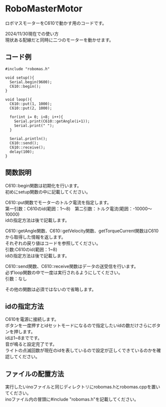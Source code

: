 # RoboMasterMotor
ロボマスモーターをC610で動かす用のコードです。

2024/11/30現在での使い方  
現状ある配線だと同時に二つのモーターを動かせます。

## コード例
```
#include "robomas.h"

void setup(){
  Serial.begin(9600);
  C610::begin();
}

void loop(){
  C610::put(1, 1000);
  C610::put(2, 1000);

  for(int i= 0; i<8; i++){
    Serial.print(C610::getAngle(i+1));
    Serial.print(" ");
  }

  Serial.println();
  C610::send();
  C610::receive();
  delay(100);
}
```

## 関数説明

C610::begin関数は初期化を行います。  
初めにsetup関数の中に記載してください。

C610::put関数でモーターのトルク電流を指定します。  
第一引数：C610のid(範囲：1～8)　第二引数：トルク電流(範囲：-10000～10000)  
idの指定方法は後で記載します。

C610::getAngle関数、C610::getVelocity関数、getTorqueCurrent関数はC610から取得した情報を返します。  
それぞれの戻り値はコードを参照してください。  
引数:C610のid(範囲：1~8)  
idの指定方法は後で記載します。

C610::send関数、C610::receive関数はデータの送受信を行います。  
必ずloop関数の中で一度は実行されるようにしてください。  
引数：なし

その他の関数は必須ではないので省略します。

## idの指定方法
C610を電源に接続します。  
ボタンを一度押すとidセットモードになるので指定したいidの数だけさらにボタンを押します。  
idは1~8までです。  
音が鳴ると設定完了です。  
ライトの点滅回数が現在のidを表しているので設定が正しくできているのかを確認してください。

## ファイルの配置方法
実行したいinoファイルと同じディレクトリにrobomas.hとrobomas.cppを置いてください。  
inoファイル内の冒頭に#include "robomas.h"を記載してください。



